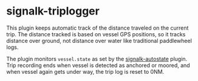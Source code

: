 # signalk-triplogger

This plugin keeps automatic track of the distance traveled on the current trip. The distance tracked is based on vessel GPS positions, so it tracks distance over ground, not distance over water like traditional paddlewheel logs.

The plugin monitors `vessel.state` as set by the [signalk-autostate](https://github.com/meri-imperiumi/signalk-autostate) plugin. Trip recording ends when vessel is detected as anchored or moored, and when vessel again gets under way, the trip log is reset to 0NM.
